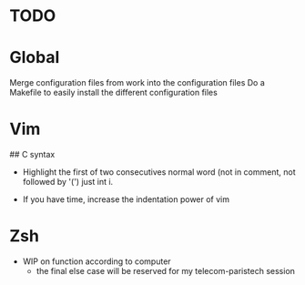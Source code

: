 TODO
======

# Global

Merge configuration files from work into the configuration files
Do a Makefile to easily install the different configuration files

# Vim

## C syntax

  * Highlight the first of two consecutives normal word (not in comment, not followed by '(') just
  int i.

  * If you have time, increase the indentation power of vim

# Zsh

* WIP on function according to computer
    * the final else case will be reserved for my telecom-paristech session


